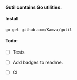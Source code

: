 #### Gutil contains Go utilities.

#### Install
```
go get github.com/Kamva/gutil
```

#### Todo:
- [ ] Tests
- [ ] Add badges to readme.
- [ ] CI 

